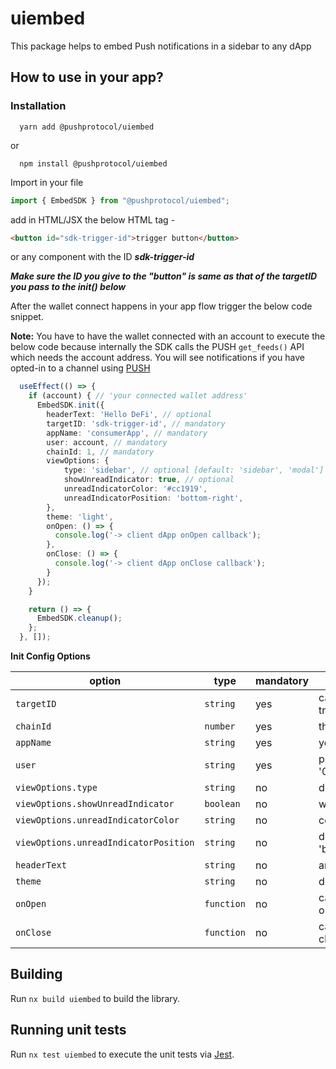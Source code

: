 # uiembed
This package helps to embed Push notifications in a sidebar to any dApp

## How to use in your app?

### Installation
```
  yarn add @pushprotocol/uiembed
```
  or
```
  npm install @pushprotocol/uiembed  
```

Import in your file
```typescript
import { EmbedSDK } from "@pushprotocol/uiembed";
```

add in HTML/JSX the below HTML tag -
```html
<button id="sdk-trigger-id">trigger button</button>
```

or any component with the ID ***sdk-trigger-id*** 

***Make sure the ID you give to the "button" is same as that of the targetID you pass to the init() below*** 

After the wallet connect happens in your app flow trigger the below code snippet.

**Note:** You have to have the wallet connected with an account to execute the below code because internally the SDK calls the PUSH `get_feeds()` API which needs the account address. You will see notifications if you have opted-in to a channel using [PUSH](https://staging.push.org/)

```typescript
  useEffect(() => {
    if (account) { // 'your connected wallet address'
      EmbedSDK.init({
        headerText: 'Hello DeFi', // optional
        targetID: 'sdk-trigger-id', // mandatory
        appName: 'consumerApp', // mandatory
        user: account, // mandatory
        chainId: 1, // mandatory
        viewOptions: {
            type: 'sidebar', // optional [default: 'sidebar', 'modal']
            showUnreadIndicator: true, // optional
            unreadIndicatorColor: '#cc1919',
            unreadIndicatorPosition: 'bottom-right',
        },
        theme: 'light',
        onOpen: () => {
          console.log('-> client dApp onOpen callback');
        },
        onClose: () => {
          console.log('-> client dApp onClose callback');
        }
      });
    }

    return () => {
      EmbedSDK.cleanup();
    };
  }, []);
```
**Init Config Options**

| option | type | mandatory | remarks |
| --- | --- | --- | --- |
| `targetID` | `string` | yes | can be any string but has to match the ID given to the trigger button in the HTML/JSX |
| `chainId` | `number` | yes | the chain ID of the blockchain network. by default is 1  |
| `appName` | `string` | yes | your app name e.g. - 'appName'  |
| `user` | `string` | yes | public wallet address e.g. - '0x1434A7882cDD877B458Df5b83c993e9571c65813' |
| `viewOptions.type` | `string` | no | default 'sidebar', can give 'modal'  |
| `viewOptions.showUnreadIndicator` | `boolean` | no | will show the unread indicator  |
| `viewOptions.unreadIndicatorColor` | `string` | no | color for the unread indicator e.g. - '#cc1919'  |
| `viewOptions.unreadIndicatorPosition` | `string` | no | default is 'top-right', other possible options - 'top-left', 'bottom-left', 'bottom-right'  |
| `headerText` | `string` | no | any header text  |
| `theme` | `string` | no | default is 'light', can give 'dark'  |
| `onOpen` | `function` | no | callback you want to trigger when the modal/sidebar opens  |
| `onClose` | `function` | no | callback you want to trigger when the modal/sidebar closes  |


## Building

Run `nx build uiembed` to build the library.

## Running unit tests

Run `nx test uiembed` to execute the unit tests via [Jest](https://jestjs.io).
